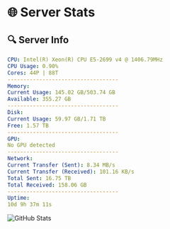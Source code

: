 # 🌐 Server Stats
## 🔍 Server Info
```yaml
CPU: Intel(R) Xeon(R) CPU E5-2699 v4 @ 1406.79MHz
CPU Usage: 0.90%
Cores: 44P | 88T
-----------------------------------
Memory:
Current Usage: 145.02 GB/503.74 GB
Available: 355.27 GB
-----------------------------------
Disk:
Current Usage: 59.97 GB/1.71 TB
Free: 1.57 TB
-----------------------------------
GPU:
No GPU detected
-----------------------------------
Network:
Current Transfer (Sent): 8.34 MB/s
Current Transfer (Received): 101.16 KB/s
Total Sent: 16.75 TB
Total Received: 158.06 GB
-----------------------------------
Uptime:
10d 9h 37m 11s
```
![GitHub Stats](https://img.shields.io/badge/Updated-2025-03-18_07:00:00-blue)